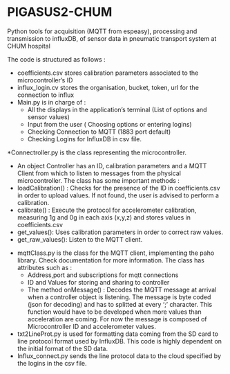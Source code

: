 # PIGASUS2-CHUM
Python tools for acquisition (MQTT from espeasy), processing and transmission to influxDB, of sensor data in pneumatic transport system at CHUM hospital

The code is structured as follows :

* coefficients.csv stores calibration parameters associated to the microcontroller’s ID 
* influx_login.cv stores the organisation, bucket, token, url for the connection to influx
* Main.py is in charge of  :
  - All the displays in the application’s terminal (List of options and sensor values)
  - Input from the user ( Choosing options or entering logins)
  - Checking Connection to MQTT (1883 port default)
  - Checking Logins for InfluxDB in csv file.

*Connectroller.py is the class representing the microcontroller.
  - An object Controller has an ID, calibration parameters and a MQTT Client from which to listen to messages from the physical microcontroller. The class has some important methods : 
  - loadCalibration() :  Checks for the presence of the ID in coefficients.csv in order to upload values. If not found, the user is advised to perform a calibration.
  - calibrate() : Execute the protocol for accelerometer calibration, measuring 1g and 0g  in each  axis (x,y,z) and stores values in coefficients.csv
  - get_values(): Uses calibration parameters in order to correct raw values.
  - get_raw_values(): Listen to the MQTT client.

* mqttClass.py is the class for the MQTT client, implementing the paho library. Check documentation for more information.  The class has attributes such as : 
  - Address,port and subscriptions  for mqtt connections
  - ID and Values for storing and sharing to controller
  - The method onMessage() : Decodes the MQTT message at arrival when a controller object is listening.  The message is byte coded (json for decoding) and has to splitted at every ‘;’ character. This function would have to be developed when more values than acceleration are coming. For now the message is composed of Microcontroller ID and accelerometer values. 
* txt2LineProt.py is used for formatting data coming from the SD card to line protocol format used by InfluxDB. This code is highly dependent on the initial format of the SD data.
* Influx_connect.py sends the line protocol data to the cloud specified by the logins in the csv file.
